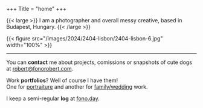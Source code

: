 +++
Title = "home"
+++

{{< large >}}
I am a photographer and overall messy creative, based in Budapest, Hungary.
{{< /large >}}

{{< figure src="/images/2024/2404-lisbon/2404-lisbon-6.jpg" width="100%" >}}

---

You can **contact** me about projects, comissions or snapshots of cute dogs at [robert@fonorobert.com](mailto:robert@fonorobert.com).

Work **portfolios**? Well of course I have them!  
One for [portraiture](/portrait) and another for [family/wedding](/family) work.

I keep a semi-regular **log** at [fono.day](https://fono.day).